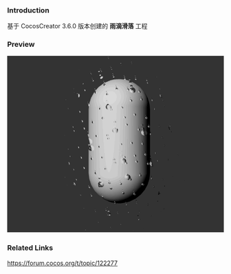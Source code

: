 ### Introduction
基于 CocosCreator 3.6.0 版本创建的 **雨滴滑落** 工程

### Preview
![image](../../../gif/202210/2022101004.gif)

### Related Links
https://forum.cocos.org/t/topic/122277